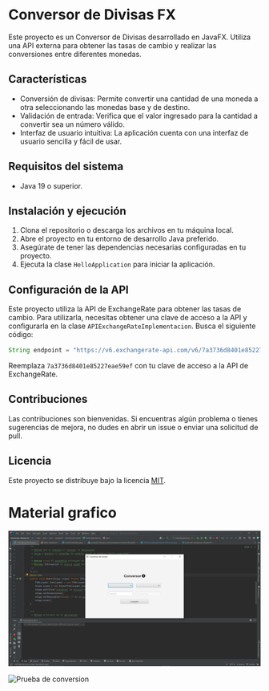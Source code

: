 # Conversor de Divisas FX

Este proyecto es un Conversor de Divisas desarrollado en JavaFX. Utiliza una API externa para obtener las tasas de cambio y realizar las conversiones entre diferentes monedas.

## Características

- Conversión de divisas: Permite convertir una cantidad de una moneda a otra seleccionando las monedas base y de destino.
- Validación de entrada: Verifica que el valor ingresado para la cantidad a convertir sea un número válido.
- Interfaz de usuario intuitiva: La aplicación cuenta con una interfaz de usuario sencilla y fácil de usar.

## Requisitos del sistema

- Java 19 o superior.

## Instalación y ejecución

1. Clona el repositorio o descarga los archivos en tu máquina local.
2. Abre el proyecto en tu entorno de desarrollo Java preferido.
3. Asegúrate de tener las dependencias necesarias configuradas en tu proyecto.
4. Ejecuta la clase `HelloApplication` para iniciar la aplicación.

## Configuración de la API

Este proyecto utiliza la API de ExchangeRate para obtener las tasas de cambio. Para utilizarla, necesitas obtener una clave de acceso a la API y configurarla en la clase `APIExchangeRateImplementacion`. Busca el siguiente código:

```java
String endpoint = "https://v6.exchangerate-api.com/v6/7a3736d8401e85227eae59ef/pair/" + base + "/" + destino + "/" + importe;
```

Reemplaza `7a3736d8401e85227eae59ef` con tu clave de acceso a la API de ExchangeRate.

## Contribuciones

Las contribuciones son bienvenidas. Si encuentras algún problema o tienes sugerencias de mejora, no dudes en abrir un issue o enviar una solicitud de pull.

## Licencia

Este proyecto se distribuye bajo la licencia [MIT](https://opensource.org/licenses/MIT).

# Material grafico

![Captura de pantalla del programa](src/main/resources/vista.png)

![Prueba de conversion](src/main/resources/prueba.gif)